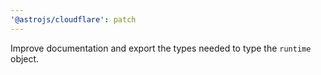 ```yaml
---
'@astrojs/cloudflare': patch
---
```


Improve documentation and export the types needed to type the `runtime` object.
